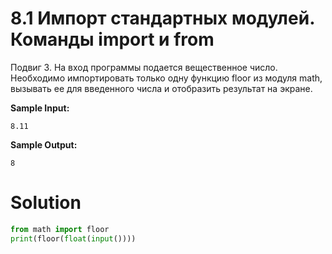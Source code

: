 # 8.1 Импорт стандартных модулей. Команды import и from

Подвиг 3. На вход программы подается вещественное число. Необходимо импортировать только одну функцию floor из модуля
math, вызывать ее для введенного числа и отобразить результат на экране.

**Sample Input:**

```
8.11
```

**Sample Output:**

```
8
```

# Solution

```python
from math import floor
print(floor(float(input())))
```